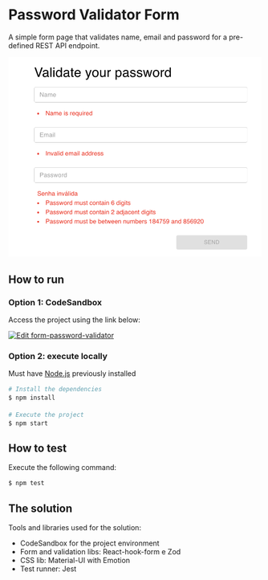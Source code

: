 # Password Validator Form

A simple form page that validates name, email and password for a pre-defined REST API endpoint.

<img alt="form" src="docs/password-validator.png" width="600" />

## How to run

### Option 1: CodeSandbox

Access the project using the link below:

[![Edit form-password-validator](https://codesandbox.io/static/img/play-codesandbox.svg)](https://codesandbox.io/p/sandbox/form-password-validator-ykjy94)

### Option 2: execute locally

Must have [Node.js](https://nodejs.org/en/download/package-manager) previously installed

```bash
# Install the dependencies
$ npm install

# Execute the project
$ npm start
```

## How to test

Execute the following command:

```bash
$ npm test
```

## The solution

Tools and libraries used for the solution:

- CodeSandbox for the project environment
- Form and validation libs: React-hook-form e Zod
- CSS lib: Material-UI with Emotion
- Test runner: Jest
